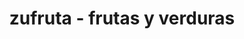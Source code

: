 ---
title: "zufruta - frutas y verduras"
url: /valladolid/zufruta-frutas-y-verduras/
shop: frutería
---